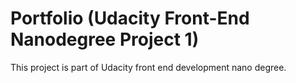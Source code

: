 # Portfolio (Udacity Front-End Nanodegree Project 1)

This project is part of Udacity front end development nano degree.
